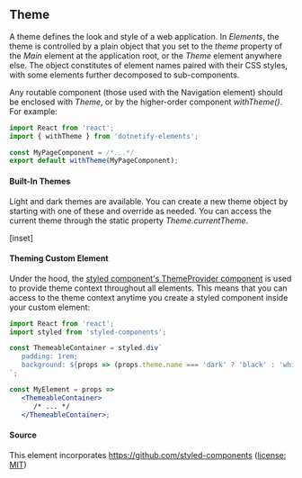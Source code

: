 ﻿## Theme

A theme defines the look and style of a web application.  In _Elements_, the theme is controlled by a plain object that you set to the _theme_ property of  the _Main_ element at the application root, or the _Theme_ element anywhere else.  The object constitutes of element names paired with their CSS styles, with some elements further decomposed to sub-components.

Any routable component (those used with the Navigation element) should be enclosed with _Theme_, or by the higher-order component _withTheme()_.
For example:

```jsx
import React from 'react';
import { withTheme } from 'dotnetify-elements';

const MyPageComponent = /*...*/
export default withTheme(MyPageComponent);
```

#### Built-In Themes

Light and dark themes are available.  You can create a new theme object by starting with one of these and override as needed.  You can access the current theme through the static property _Theme.currentTheme_.

[inset]

#### Theming Custom Element

Under the hood, the [styled component's ThemeProvider component](https://www.styled-components.com/docs/advanced#theming) is used to provide theme context throughout all elements.  This means that you can access to the theme context anytime you create a styled component inside your custom element: 

```jsx
import React from 'react';
import styled from 'styled-components';

const ThemeableContainer = styled.div`
   padding: 1rem;
   background: ${props => (props.theme.name === 'dark' ? 'black' : 'white')};
`;

const MyElement = props => 
   <ThemeableContainer> 
      /* ... */ 
   </ThemeableContainer>;
```

#### Source

This element incorporates https://github.com/styled-components ([license: MIT](https://github.com/styled-components/styled-components/blob/master/LICENSE))
